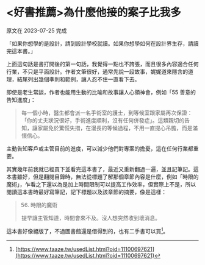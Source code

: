 # <好書推薦>為什麼他接的案子比我多

原文在 2023-07-25 完成

「如果你想學的是設計，請到設計學校就讀。如果你想學如何在設計界生存，請讀完這本書。」

上面這句話是書打開後的第一句話，我覺得一點也不誇張，而且很多內容適合任何行業，不只是平面設計。作者文筆很好，通常先說一段故事，娓娓道來隱含的道理，結尾列出幾個準則和範例，讓人忍不住一直看下去。

即使是老生常談，作者也能用生動的比喻和故事讓人心領神會，例如「55 善意的告知進度」：

> 每一個小時，醫生都會派一名手術室的護士，到等候室跟家屬再次保證：「你的丈夫狀況很好，手術進度順利，沒有任何併發症」。這類親切的告知，讓家屬免於驚慌失措，在漫長的等候過程，不用一直提心吊膽，而是滿懷信心。

主動告知客戶或主管目前的進度，可以減少他們對專案的擔憂，這在任何行業都重要。

其實幾年前我就已經買下並看完這本書了，最近又重新翻過一遍，並且記筆記。這本書雖好，但是翻閱目錄時，無法從標題了解那個章節內容是什麼，例如「時限的魔術」，乍看之下還以為是加上時間限制可以提高工作效率，但實際上不是，所以閱讀這本書時最好寫筆記，記下標題以及該章節的摘要，像是這樣：

> 56. 時限的魔術
> 
> 提早讓主管知道，時間會來不及。沒人想突然收到壞消息。

這本書好像絕版了，不過圖書館還是借得到的，也有二手書可以買[^1]。

[^1]: [https://www.taaze.tw/usedList.html?oid=11100697621](https://www.taaze.tw/usedList.html?oid=11100697621)
